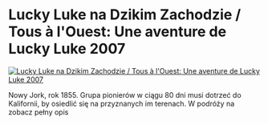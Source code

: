 Lucky Luke na Dzikim Zachodzie / Tous à l'Ouest: Une aventure de Lucky Luke 2007 
=============
[![Lucky Luke na Dzikim Zachodzie / Tous à l'Ouest: Une aventure de Lucky Luke 2007 ](http://vidos.pl/images/player.gif)](http://vidos.pl/lucky-luke-na-dzikim-zachodzie-tous--l-ouest-une-aventure-de-lucky-luke-2007)

 Nowy Jork, rok 1855. Grupa pionierów w ciągu 80 dni musi dotrzeć do Kalifornii, by osiedlić się na przyznanych im terenach. W podróży na zobacz pełny opis
